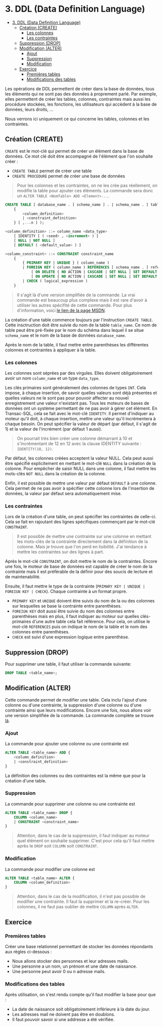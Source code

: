 # 3. DDL (Data Definition Language)

* [3. DDL (Data Definition Language)](#3-ddl-data-definition-language)
  * [Création (CREATE)](#création-create)
    * [Les colonnes](#les-colonnes)
    * [Les contraintes](#les-contraintes)
  * [Suppression (DROP)](#suppression-drop)
  * [Modification (ALTER)](#modification-alter)
    * [Ajout](#ajout)
    * [Suppression](#suppression)
    * [Modification](#modification)
  * [Exercice](#exercice)
    * [Premières tables](#premières-tables)
    * [Modifications des tables](#modifications-des-tables)

Les opérations de DDL permettent de créer dans la base de données, tous les éléments qui ne sont pas des données à proprement parlé. Par exemple, elles permettent de créer les tables, colonnes, contraintes mais aussi les procédure stockées, les fonctions, les utilisateurs qui accèdent à la base de données, leurs droits, ...

Nous verrons ici uniquement ce qui concerne les tables, colonnes et les contraintes.

## Création (CREATE)

`CREATE` est le mot-clé qui permet de créer un élément dans la base de données. Ce mot clé doit être accompagné de l'élément que l'on souhaite créer :

* `CREATE TABLE` permet de créer une table
* `CREATE PROCEDURE` permet de créer une base de données

> Pour les colonnes et les contraintes, on ne les crée pas réellement, on modifie la table pour ajouter ces éléments. La commande sera donc un `ALTER TABLE <NomTable> ADD <Element>...`.

```SQL
CREATE TABLE [ database_name . [ schema_name ] . | schema_name . ] table_name (
    {
        <column_definition>
        | <constraint_definition>
    } [ ,...n ] );

<column_definition> ::= column_name <data_type>
    [ IDENTITY [ ( <seed> , <increment> ) ]
    [ NULL | NOT NULL ]
    [ DEFAULT ( <default_value> ) ]

<column_constraint> ::= CONSTRAINT constraint_name
    {
        { PRIMARY KEY | UNIQUE } ( column_name )
        | FOREIGN KEY ( column_name ) REFERENCES [ schema_name . ] referenced_table_name [ ( ref_column ) ]
            [ ON DELETE { NO ACTION | CASCADE | SET NULL | SET DEFAULT } ]
            [ ON UPDATE { NO ACTION | CASCADE | SET NULL | SET DEFAULT } ]
        | CHECK ( logical_expression )
    }
```

> Il s'agit là d'une version simplifiée de la commande. La vrai commande est beaucoup plus complexe mais il est rare d'avoir à utiliser les autres spécifité de cette commande. Pour plus d'information, voici [le lien de la page MSDN](https://docs.microsoft.com/en-us/sql/t-sql/statements/create-table-transact-sql?view=sql-server-2017).

La création d'une table commence toujours par l'instruction `CREATE TABLE`. Cette insctruction doit être suivie du nom de la table `table_name`. Ce nom de table peut être pré-fixée par le nom du schéma dans lequel il se situe `schema_name` et le nom de la base de données `database_name`.

Après le nom de la table, il faut mettre entre parenthèses les différentes colonnes et contraintes à appliquer à la table.

### Les colonnes

Les colonnes sont séprées par des virgules. Elles doivent obligatoirement avoir un nom `column_name` et un type `data_type`.

Les clés primaires sont généralement des colonnes de types `INT`. Cela impose, à chaque insertion, de savoir quelles valeurs sont déjà présentes et quelles valeurs ne le sont pas pour pouvoir affecter au nouvel enregistrement une valeur n'existant pas. Tous les moteurs de bases de données ont un système permettant de ne pas avoir à gérer cet élément. En Transac-SQL, cela se fait avec le mot-clé `IDENTITY`. Il permet d'indiquer au moteur qu'il doit, à chaque insertion, mettre une valeur qu'il incrémentera à chaque besoin. On peut spécifier la valeur de départ (par défaut, il s'agit de 1) et la valeur de l'incrément (par défaut 1 aussi).
> On pourrait très bien créer une colonne démarrant à 10 et s'incrémentant de 12 en 12 avec la clause IDENTITY suivante : `IDENTITY(10, 12)`.

Par défaut, les colonnes créées acceptent la valeur NULL. Cela peut aussi être spécifié explicitement en mettant le mot-clé `NULL` dans la création de la colonne. Pour empêcher de saisir NULL dans une colonne, il faut mettre les mots-clés `NOT NULL` dans la création de la colonne.

Enfin, il est possible de mettre une valeur par défaut `DEFAULT` à une colonne. Cela permet de ne pas avoir à spécifier cette colonne lors de l'insertion de données, la valeur par défaut sera automatiquement mise.

### Les contraintes

Lors de la création d'une table, on peut spécifier les contraintes de celle-ci. Cela se fait en rajoutant des lignes spécifiques commençant par le mot-clé `CONSTRAINT`.
> Il est possible de mettre une contrainte sur une colonne en mettant les mots-clés de la contrainte directement dans la définition de la colonne. Mais je trouve que l'on perd en lisibilité. J'ai tendance à mettre les contraintes sur des lignes à part.

Après le mot-clé `CONSTRAINT`, on doit mettre le nom de la contraintes. Encore une fois, le moteur de base de données est capable de créer le nom de la contrainte mais il est préférable de la définir pour des soucis de lecture et de maintenabilité.

Ensuite, il faut mettre le type de la contrainte (`PRIMARY KEY | UNIQUE | FOREIGN KEY | CHECK`). Chaque contrainte à un format propre.

* `PRIMARY KEY` et `UNIQUE` doivent être suivis du nom de la ou des colonnes sur lesquelles se base la contrainte entre parenthèses.
* `FOREIGN KEY` doit aussi être suivie du nom des colonnes entre parenthèses mais en plus, il faut indiquer au moteur sur quelles clés-primaires d'une autre table cela fait référence. Pour cela, on utilise le mot-clé `REFERENCES` puis on indique le nom de la table et le nom des colonnes entre parenthèses.
* `CHECK` est suivi d'une expression logique entre parenthèse.

## Suppression (DROP)

Pour supprimer une table, il faut utiliser la commande suivante:

```SQL
DROP TABLE <table_name>;
```

## Modification (ALTER)

Cette commande permet de modifier une table. Cela inclu l'ajout d'une colonne ou d'une contrainte, la suppression d'une colonne ou d'une contrainte ainsi que leurs modifications. Encore une fois, nous allons voir une version simplifiée de la commande. La commande complète se trouve [là](https://docs.microsoft.com/en-us/sql/t-sql/statements/alter-table-transact-sql?view=sql-server-2017).

### Ajout

La commande pour ajouter une colonne ou une contrainte est

```SQL
ALTER TABLE <table_name> ADD {
    <column_definition>
    | <constraint_definition>
}
```

La définition des colonnes ou des contraintes est la même que pour la création d'une table.

### Suppression

La commande pour supprimer une colonne ou une contrainte est

```SQL
ALTER TABLE <table_name> DROP {
    COLUMN <column_name>
    | CONSTRAINT <constraint_name>
}
```

> Attention, dans le cas de la suppression, il faut indiquer au moteur quel élément on souhaite supprimer. C'est pour cela qu'il faut mettre après le `DROP` soit `COLUMN` soit `CONSTRAINT`.

### Modification

La commande pour modifier une colonne est

```SQL
ALTER TABLE <table_name> ALTER {
    COLUMN <column_definition>
}
```

> Attention, dans le cas de la modification, il n'est pas possible de modifier une contrainte. Il faut la supprimer et la re-créer. Pour les colonnes, il ne faut pas oublier de mettre `COLUMN` après `ALTER`.

## Exercice

### Premières tables

Créer une base relationnel permettant de stocker les données répondants aux règles ci-dessous :

* Nous allons stocker des personnes et leur adresses mails.
* Une personne a un nom, un prénom et une date de naissance.
* Une personne peut avoir 0 ou n adresse mails.

### Modifications des tables

Après utilisation, on s'est rendu compte qu'il faut modifier la base pour que :

* La date de naissance soit obligatoirement inférieure à la date du jour.
* Les adresses mail ne doivent pas être en doublons.
* Il faut pouvoir savoir si une addresse a été vérifiée.